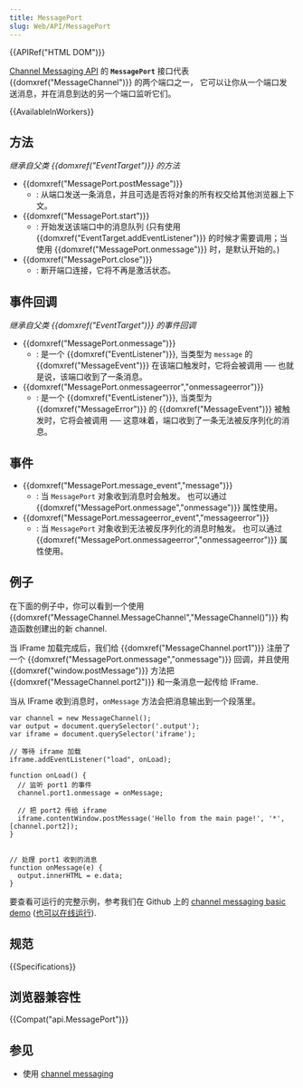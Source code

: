 ```yaml
---
title: MessagePort
slug: Web/API/MessagePort
---
```


{{APIRef("HTML DOM")}}

[Channel Messaging API](/zh-CN/docs/Web/API/Channel_Messaging_API) 的 **`MessagePort`** 接口代表 {{domxref("MessageChannel")}} 的两个端口之一， 它可以让你从一个端口发送消息，并在消息到达的另一个端口监听它们。

{{AvailableInWorkers}}

## 方法

_继承自父类 {{domxref("EventTarget")}} 的方法_

- {{domxref("MessagePort.postMessage")}}
  - : 从端口发送一条消息，并且可选是否将对象的所有权交给其他浏览器上下文。
- {{domxref("MessagePort.start")}}
  - : 开始发送该端口中的消息队列 (只有使用 {{domxref("EventTarget.addEventListener")}} 的时候才需要调用；当使用 {{domxref("MessagePort.onmessage")}} 时，是默认开始的。)
- {{domxref("MessagePort.close")}}
  - : 断开端口连接，它将不再是激活状态。

## 事件回调

_继承自父类 {{domxref("EventTarget")}} 的事件回调_

- {{domxref("MessagePort.onmessage")}}
  - : 是一个 {{domxref("EventListener")}}, 当类型为 `message` 的 {{domxref("MessageEvent")}} 在该端口触发时，它将会被调用 ── 也就是说，该端口收到了一条消息。
- {{domxref("MessagePort.onmessageerror","onmessageerror")}}
  - : 是一个 {{domxref("EventListener")}}, 当类型为 {{domxref("MessageError")}} 的 {{domxref("MessageEvent")}} 被触发时，它将会被调用 ── 这意味着，端口收到了一条无法被反序列化的消息。

## 事件

- {{domxref("MessagePort.message_event","message")}}
  - : 当 `MessagePort` 对象收到消息时会触发。
    也可以通过 {{domxref("MessagePort.onmessage","onmessage")}} 属性使用。
- {{domxref("MessagePort.messageerror_event","messageerror")}}
  - : 当 `MessagePort` 对象收到无法被反序列化的消息时触发。
    也可以通过 {{domxref("MessagePort.onmessageerror","onmessageerror")}} 属性使用。

## 例子

在下面的例子中，你可以看到一个使用 {{domxref("MessageChannel.MessageChannel","MessageChannel()")}} 构造函数创建出的新 channel.

当 IFrame 加载完成后，我们给 {{domxref("MessageChannel.port1")}} 注册了一个 {{domxref("MessagePort.onmessage","onmessage")}} 回调，并且使用 {{domxref("window.postMessage")}} 方法把 {{domxref("MessageChannel.port2")}} 和一条消息一起传给 IFrame.

当从 IFrame 收到消息时，`onMessage` 方法会把消息输出到一个段落里。

```plain
var channel = new MessageChannel();
var output = document.querySelector('.output');
var iframe = document.querySelector('iframe');

// 等待 iframe 加载
iframe.addEventListener("load", onLoad);

function onLoad() {
  // 监听 port1 的事件
  channel.port1.onmessage = onMessage;

  // 把 port2 传给 iframe
  iframe.contentWindow.postMessage('Hello from the main page!', '*', [channel.port2]);
}


// 处理 port1 收到的消息
function onMessage(e) {
  output.innerHTML = e.data;
}
```

要查看可运行的完整示例，参考我们在 Github 上的 [channel messaging basic demo](https://github.com/mdn/dom-examples/tree/master/channel-messaging-basic) ([也可以在线运行](https://mdn.github.io/dom-examples/channel-messaging-basic/)).

## 规范

{{Specifications}}

## 浏览器兼容性

{{Compat("api.MessagePort")}}

## 参见

- 使用 [channel messaging](/zh-CN/docs/Web/API/Channel_Messaging_API/Using_channel_messaging)

